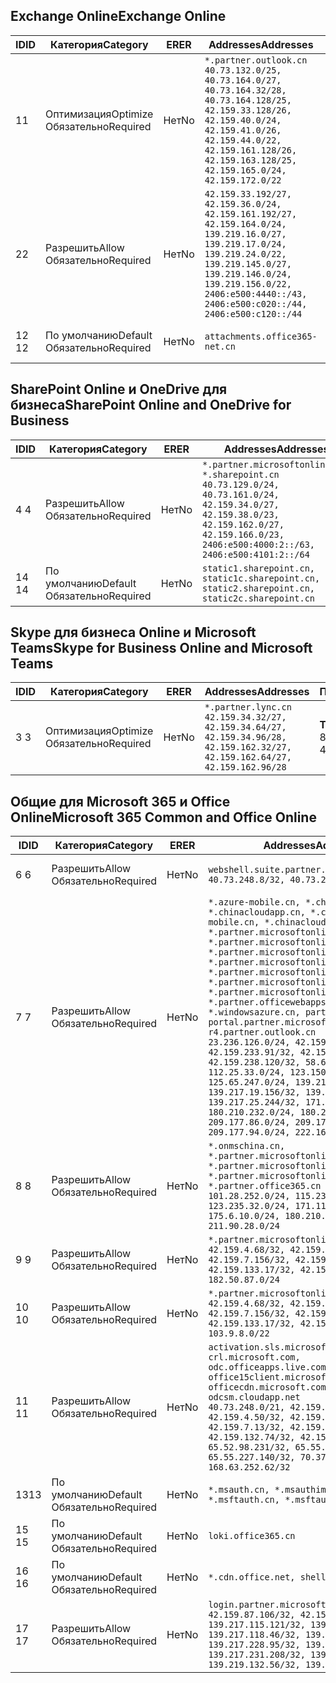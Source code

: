 <!--THIS FILE IS AUTOMATICALLY GENERATED. MANUAL CHANGES WILL BE OVERWRITTEN.-->
<!--Please contact the Office 365 Endpoints team with any questions.-->
<!--China endpoints version 2020062900-->
<!--File generated 2020-07-06 08:00:09.8520-->

## <a name="exchange-online"></a><span data-ttu-id="7c595-101">Exchange Online</span><span class="sxs-lookup"><span data-stu-id="7c595-101">Exchange Online</span></span>

<span data-ttu-id="7c595-102">ID</span><span class="sxs-lookup"><span data-stu-id="7c595-102">ID</span></span> | <span data-ttu-id="7c595-103">Категория</span><span class="sxs-lookup"><span data-stu-id="7c595-103">Category</span></span> | <span data-ttu-id="7c595-104">ER</span><span class="sxs-lookup"><span data-stu-id="7c595-104">ER</span></span> | <span data-ttu-id="7c595-105">Addresses</span><span class="sxs-lookup"><span data-stu-id="7c595-105">Addresses</span></span> | <span data-ttu-id="7c595-106">Порты</span><span class="sxs-lookup"><span data-stu-id="7c595-106">Ports</span></span>
-- | -------------------- | -- | ---------------------------------------------------------------------------------------------------------------------------------------------------------------------------------------------------------------------------------------------- | ------------------------
<span data-ttu-id="7c595-107">1</span><span class="sxs-lookup"><span data-stu-id="7c595-107">1</span></span> | <span data-ttu-id="7c595-108">Оптимизация</span><span class="sxs-lookup"><span data-stu-id="7c595-108">Optimize</span></span><BR><span data-ttu-id="7c595-109">Обязательно</span><span class="sxs-lookup"><span data-stu-id="7c595-109">Required</span></span> | <span data-ttu-id="7c595-110">Нет</span><span class="sxs-lookup"><span data-stu-id="7c595-110">No</span></span> | `*.partner.outlook.cn`<BR>`40.73.132.0/25, 40.73.164.0/27, 40.73.164.32/28, 40.73.164.128/25, 42.159.33.128/26, 42.159.40.0/24, 42.159.41.0/26, 42.159.44.0/22, 42.159.161.128/26, 42.159.163.128/25, 42.159.165.0/24, 42.159.172.0/22` | <span data-ttu-id="7c595-111">**TCP:** 443, 80</span><span class="sxs-lookup"><span data-stu-id="7c595-111">**TCP:** 443, 80</span></span>
<span data-ttu-id="7c595-112">2</span><span class="sxs-lookup"><span data-stu-id="7c595-112">2</span></span> | <span data-ttu-id="7c595-113">Разрешить</span><span class="sxs-lookup"><span data-stu-id="7c595-113">Allow</span></span><BR><span data-ttu-id="7c595-114">Обязательно</span><span class="sxs-lookup"><span data-stu-id="7c595-114">Required</span></span> | <span data-ttu-id="7c595-115">Нет</span><span class="sxs-lookup"><span data-stu-id="7c595-115">No</span></span> | `42.159.33.192/27, 42.159.36.0/24, 42.159.161.192/27, 42.159.164.0/24, 139.219.16.0/27, 139.219.17.0/24, 139.219.24.0/22, 139.219.145.0/27, 139.219.146.0/24, 139.219.156.0/22, 2406:e500:4440::/43, 2406:e500:c020::/44, 2406:e500:c120::/44` | <span data-ttu-id="7c595-116">**TCP:** 25, 443, 53, 80</span><span class="sxs-lookup"><span data-stu-id="7c595-116">**TCP:** 25, 443, 53, 80</span></span>
<span data-ttu-id="7c595-117">12 </span><span class="sxs-lookup"><span data-stu-id="7c595-117">12</span></span> | <span data-ttu-id="7c595-118">По умолчанию</span><span class="sxs-lookup"><span data-stu-id="7c595-118">Default</span></span><BR><span data-ttu-id="7c595-119">Обязательно</span><span class="sxs-lookup"><span data-stu-id="7c595-119">Required</span></span> | <span data-ttu-id="7c595-120">Нет</span><span class="sxs-lookup"><span data-stu-id="7c595-120">No</span></span> | `attachments.office365-net.cn` | <span data-ttu-id="7c595-121">**TCP:** 443, 80</span><span class="sxs-lookup"><span data-stu-id="7c595-121">**TCP:** 443, 80</span></span>

## <a name="sharepoint-online-and-onedrive-for-business"></a><span data-ttu-id="7c595-122">SharePoint Online и OneDrive для бизнеса</span><span class="sxs-lookup"><span data-stu-id="7c595-122">SharePoint Online and OneDrive for Business</span></span>

<span data-ttu-id="7c595-123">ID</span><span class="sxs-lookup"><span data-stu-id="7c595-123">ID</span></span> | <span data-ttu-id="7c595-124">Категория</span><span class="sxs-lookup"><span data-stu-id="7c595-124">Category</span></span> | <span data-ttu-id="7c595-125">ER</span><span class="sxs-lookup"><span data-stu-id="7c595-125">ER</span></span> | <span data-ttu-id="7c595-126">Addresses</span><span class="sxs-lookup"><span data-stu-id="7c595-126">Addresses</span></span> | <span data-ttu-id="7c595-127">Порты</span><span class="sxs-lookup"><span data-stu-id="7c595-127">Ports</span></span>
-- | ------------------- | -- | --------------------------------------------------------------------------------------------------------------------------------------------------------------------------------------------------- | ----------------
<span data-ttu-id="7c595-128">4 </span><span class="sxs-lookup"><span data-stu-id="7c595-128">4</span></span> | <span data-ttu-id="7c595-129">Разрешить</span><span class="sxs-lookup"><span data-stu-id="7c595-129">Allow</span></span><BR><span data-ttu-id="7c595-130">Обязательно</span><span class="sxs-lookup"><span data-stu-id="7c595-130">Required</span></span> | <span data-ttu-id="7c595-131">Нет</span><span class="sxs-lookup"><span data-stu-id="7c595-131">No</span></span> | `*.partner.microsoftonline.cn, *.sharepoint.cn`<BR>`40.73.129.0/24, 40.73.161.0/24, 42.159.34.0/27, 42.159.38.0/23, 42.159.162.0/27, 42.159.166.0/23, 2406:e500:4000:2::/63, 2406:e500:4101:2::/64` | <span data-ttu-id="7c595-132">**TCP:** 443, 80</span><span class="sxs-lookup"><span data-stu-id="7c595-132">**TCP:** 443, 80</span></span>
<span data-ttu-id="7c595-133">14 </span><span class="sxs-lookup"><span data-stu-id="7c595-133">14</span></span> | <span data-ttu-id="7c595-134">По умолчанию</span><span class="sxs-lookup"><span data-stu-id="7c595-134">Default</span></span><BR><span data-ttu-id="7c595-135">Обязательно</span><span class="sxs-lookup"><span data-stu-id="7c595-135">Required</span></span> | <span data-ttu-id="7c595-136">Нет</span><span class="sxs-lookup"><span data-stu-id="7c595-136">No</span></span> | `static1.sharepoint.cn, static1c.sharepoint.cn, static2.sharepoint.cn, static2c.sharepoint.cn` | <span data-ttu-id="7c595-137">**TCP:** 443, 80</span><span class="sxs-lookup"><span data-stu-id="7c595-137">**TCP:** 443, 80</span></span>

## <a name="skype-for-business-online-and-microsoft-teams"></a><span data-ttu-id="7c595-138">Skype для бизнеса Online и Microsoft Teams</span><span class="sxs-lookup"><span data-stu-id="7c595-138">Skype for Business Online and Microsoft Teams</span></span>

<span data-ttu-id="7c595-139">ID</span><span class="sxs-lookup"><span data-stu-id="7c595-139">ID</span></span> | <span data-ttu-id="7c595-140">Категория</span><span class="sxs-lookup"><span data-stu-id="7c595-140">Category</span></span> | <span data-ttu-id="7c595-141">ER</span><span class="sxs-lookup"><span data-stu-id="7c595-141">ER</span></span> | <span data-ttu-id="7c595-142">Addresses</span><span class="sxs-lookup"><span data-stu-id="7c595-142">Addresses</span></span> | <span data-ttu-id="7c595-143">Порты</span><span class="sxs-lookup"><span data-stu-id="7c595-143">Ports</span></span>
-- | -------------------- | -- | -------------------------------------------------------------------------------------------------------------------------------- | ----------------
<span data-ttu-id="7c595-144">3 </span><span class="sxs-lookup"><span data-stu-id="7c595-144">3</span></span> | <span data-ttu-id="7c595-145">Оптимизация</span><span class="sxs-lookup"><span data-stu-id="7c595-145">Optimize</span></span><BR><span data-ttu-id="7c595-146">Обязательно</span><span class="sxs-lookup"><span data-stu-id="7c595-146">Required</span></span> | <span data-ttu-id="7c595-147">Нет</span><span class="sxs-lookup"><span data-stu-id="7c595-147">No</span></span> | `*.partner.lync.cn`<BR>`42.159.34.32/27, 42.159.34.64/27, 42.159.34.96/28, 42.159.162.32/27, 42.159.162.64/27, 42.159.162.96/28` | <span data-ttu-id="7c595-148">**TCP:** 443, 80</span><span class="sxs-lookup"><span data-stu-id="7c595-148">**TCP:** 443, 80</span></span>

## <a name="microsoft-365-common-and-office-online"></a><span data-ttu-id="7c595-149">Общие для Microsoft 365 и Office Online</span><span class="sxs-lookup"><span data-stu-id="7c595-149">Microsoft 365 Common and Office Online</span></span>

<span data-ttu-id="7c595-150">ID</span><span class="sxs-lookup"><span data-stu-id="7c595-150">ID</span></span> | <span data-ttu-id="7c595-151">Категория</span><span class="sxs-lookup"><span data-stu-id="7c595-151">Category</span></span> | <span data-ttu-id="7c595-152">ER</span><span class="sxs-lookup"><span data-stu-id="7c595-152">ER</span></span> | <span data-ttu-id="7c595-153">Addresses</span><span class="sxs-lookup"><span data-stu-id="7c595-153">Addresses</span></span> | <span data-ttu-id="7c595-154">Порты</span><span class="sxs-lookup"><span data-stu-id="7c595-154">Ports</span></span>
-- | ------------------- | -- | ---------------------------------------------------------------------------------------------------------------------------------------------------------------------------------------------------------------------------------------------------------------------------------------------------------------------------------------------------------------------------------------------------------------------------------------------------------------------------------------------------------------------------------------------------------------------------------------------------------------------------------------------------------------------------------------------------------------------------------------------------------------------------------------------------------------------------------------------------------------------------- | ----------------
<span data-ttu-id="7c595-155">6 </span><span class="sxs-lookup"><span data-stu-id="7c595-155">6</span></span> | <span data-ttu-id="7c595-156">Разрешить</span><span class="sxs-lookup"><span data-stu-id="7c595-156">Allow</span></span><BR><span data-ttu-id="7c595-157">Обязательно</span><span class="sxs-lookup"><span data-stu-id="7c595-157">Required</span></span> | <span data-ttu-id="7c595-158">Нет</span><span class="sxs-lookup"><span data-stu-id="7c595-158">No</span></span> | `webshell.suite.partner.microsoftonline.cn`<BR>`40.73.248.8/32, 40.73.252.10/32` | <span data-ttu-id="7c595-159">**TCP:** 443, 80</span><span class="sxs-lookup"><span data-stu-id="7c595-159">**TCP:** 443, 80</span></span>
<span data-ttu-id="7c595-160">7 </span><span class="sxs-lookup"><span data-stu-id="7c595-160">7</span></span> | <span data-ttu-id="7c595-161">Разрешить</span><span class="sxs-lookup"><span data-stu-id="7c595-161">Allow</span></span><BR><span data-ttu-id="7c595-162">Обязательно</span><span class="sxs-lookup"><span data-stu-id="7c595-162">Required</span></span> | <span data-ttu-id="7c595-163">Нет</span><span class="sxs-lookup"><span data-stu-id="7c595-163">No</span></span> | `*.azure-mobile.cn, *.chinacloudapi.cn, *.chinacloudapp.cn, *.chinacloud-mobile.cn, *.chinacloudsites.cn, *.partner.microsoftonline-m.cn, *.partner.microsoftonline-m.net.cn, *.partner.microsoftonline-m-i.cn, *.partner.microsoftonline-m-i.net.cn, *.partner.microsoftonline-p.net.cn, *.partner.microsoftonline-p-i.cn, *.partner.microsoftonline-p-i.net.cn, *.partner.officewebapps.cn, *.windowsazure.cn, partner.outlook.cn, portal.partner.microsoftonline.cdnsvc.com, r4.partner.outlook.cn`<BR>`23.236.126.0/24, 42.159.224.122/32, 42.159.233.91/32, 42.159.237.146/32, 42.159.238.120/32, 58.68.168.0/24, 112.25.33.0/24, 123.150.49.0/24, 125.65.247.0/24, 139.217.17.219/32, 139.217.19.156/32, 139.217.21.3/32, 139.217.25.244/32, 171.107.84.0/24, 180.210.232.0/24, 180.210.234.0/24, 209.177.86.0/24, 209.177.90.0/24, 209.177.94.0/24, 222.161.226.0/24` | <span data-ttu-id="7c595-164">**TCP:** 443, 80</span><span class="sxs-lookup"><span data-stu-id="7c595-164">**TCP:** 443, 80</span></span>
<span data-ttu-id="7c595-165">8 </span><span class="sxs-lookup"><span data-stu-id="7c595-165">8</span></span> | <span data-ttu-id="7c595-166">Разрешить</span><span class="sxs-lookup"><span data-stu-id="7c595-166">Allow</span></span><BR><span data-ttu-id="7c595-167">Обязательно</span><span class="sxs-lookup"><span data-stu-id="7c595-167">Required</span></span> | <span data-ttu-id="7c595-168">Нет</span><span class="sxs-lookup"><span data-stu-id="7c595-168">No</span></span> | `*.onmschina.cn, *.partner.microsoftonline.net.cn, *.partner.microsoftonline-i.cn, *.partner.microsoftonline-i.net.cn, *.partner.office365.cn`<BR>`101.28.252.0/24, 115.231.150.0/24, 123.235.32.0/24, 171.111.154.0/24, 175.6.10.0/24, 180.210.229.0/24, 211.90.28.0/24` | <span data-ttu-id="7c595-169">**TCP:** 443, 80</span><span class="sxs-lookup"><span data-stu-id="7c595-169">**TCP:** 443, 80</span></span>
<span data-ttu-id="7c595-170">9 </span><span class="sxs-lookup"><span data-stu-id="7c595-170">9</span></span> | <span data-ttu-id="7c595-171">Разрешить</span><span class="sxs-lookup"><span data-stu-id="7c595-171">Allow</span></span><BR><span data-ttu-id="7c595-172">Обязательно</span><span class="sxs-lookup"><span data-stu-id="7c595-172">Required</span></span> | <span data-ttu-id="7c595-173">Нет</span><span class="sxs-lookup"><span data-stu-id="7c595-173">No</span></span> | `*.partner.microsoftonline-p.cn`<BR>`42.159.4.68/32, 42.159.4.200/32, 42.159.7.156/32, 42.159.132.138/32, 42.159.133.17/32, 42.159.135.78/32, 182.50.87.0/24` | <span data-ttu-id="7c595-174">**TCP:** 443, 80</span><span class="sxs-lookup"><span data-stu-id="7c595-174">**TCP:** 443, 80</span></span>
<span data-ttu-id="7c595-175">10 </span><span class="sxs-lookup"><span data-stu-id="7c595-175">10</span></span> | <span data-ttu-id="7c595-176">Разрешить</span><span class="sxs-lookup"><span data-stu-id="7c595-176">Allow</span></span><BR><span data-ttu-id="7c595-177">Обязательно</span><span class="sxs-lookup"><span data-stu-id="7c595-177">Required</span></span> | <span data-ttu-id="7c595-178">Нет</span><span class="sxs-lookup"><span data-stu-id="7c595-178">No</span></span> | `*.partner.microsoftonline.cn`<BR>`42.159.4.68/32, 42.159.4.200/32, 42.159.7.156/32, 42.159.132.138/32, 42.159.133.17/32, 42.159.135.78/32, 103.9.8.0/22` | <span data-ttu-id="7c595-179">**TCP:** 443, 80</span><span class="sxs-lookup"><span data-stu-id="7c595-179">**TCP:** 443, 80</span></span>
<span data-ttu-id="7c595-180">11 </span><span class="sxs-lookup"><span data-stu-id="7c595-180">11</span></span> | <span data-ttu-id="7c595-181">Разрешить</span><span class="sxs-lookup"><span data-stu-id="7c595-181">Allow</span></span><BR><span data-ttu-id="7c595-182">Обязательно</span><span class="sxs-lookup"><span data-stu-id="7c595-182">Required</span></span> | <span data-ttu-id="7c595-183">Нет</span><span class="sxs-lookup"><span data-stu-id="7c595-183">No</span></span> | `activation.sls.microsoft.com, crl.microsoft.com, odc.officeapps.live.com, office15client.microsoft.com, officecdn.microsoft.com, osiprod-scus01-odcsm.cloudapp.net`<BR>`40.73.248.0/21, 42.159.4.45/32, 42.159.4.50/32, 42.159.4.225/32, 42.159.7.13/32, 42.159.132.73/32, 42.159.132.74/32, 42.159.132.75/32, 65.52.98.231/32, 65.55.69.140/32, 65.55.227.140/32, 70.37.81.47/32, 168.63.252.62/32` | <span data-ttu-id="7c595-184">**TCP:** 443, 80</span><span class="sxs-lookup"><span data-stu-id="7c595-184">**TCP:** 443, 80</span></span>
<span data-ttu-id="7c595-185">13</span><span class="sxs-lookup"><span data-stu-id="7c595-185">13</span></span> | <span data-ttu-id="7c595-186">По умолчанию</span><span class="sxs-lookup"><span data-stu-id="7c595-186">Default</span></span><BR><span data-ttu-id="7c595-187">Обязательно</span><span class="sxs-lookup"><span data-stu-id="7c595-187">Required</span></span> | <span data-ttu-id="7c595-188">Нет</span><span class="sxs-lookup"><span data-stu-id="7c595-188">No</span></span> | `*.msauth.cn, *.msauthimages.cn, *.msftauth.cn, *.msftauthimages.cn` | <span data-ttu-id="7c595-189">**TCP:** 443, 80</span><span class="sxs-lookup"><span data-stu-id="7c595-189">**TCP:** 443, 80</span></span>
<span data-ttu-id="7c595-190">15 </span><span class="sxs-lookup"><span data-stu-id="7c595-190">15</span></span> | <span data-ttu-id="7c595-191">По умолчанию</span><span class="sxs-lookup"><span data-stu-id="7c595-191">Default</span></span><BR><span data-ttu-id="7c595-192">Обязательно</span><span class="sxs-lookup"><span data-stu-id="7c595-192">Required</span></span> | <span data-ttu-id="7c595-193">Нет</span><span class="sxs-lookup"><span data-stu-id="7c595-193">No</span></span> | `loki.office365.cn` | <span data-ttu-id="7c595-194">**TCP:** 443</span><span class="sxs-lookup"><span data-stu-id="7c595-194">**TCP:** 443</span></span>
<span data-ttu-id="7c595-195">16 </span><span class="sxs-lookup"><span data-stu-id="7c595-195">16</span></span> | <span data-ttu-id="7c595-196">По умолчанию</span><span class="sxs-lookup"><span data-stu-id="7c595-196">Default</span></span><BR><span data-ttu-id="7c595-197">Обязательно</span><span class="sxs-lookup"><span data-stu-id="7c595-197">Required</span></span> | <span data-ttu-id="7c595-198">Нет</span><span class="sxs-lookup"><span data-stu-id="7c595-198">No</span></span> | `*.cdn.office.net, shellprod.msocdn.com` | <span data-ttu-id="7c595-199">**TCP:** 443</span><span class="sxs-lookup"><span data-stu-id="7c595-199">**TCP:** 443</span></span>
<span data-ttu-id="7c595-200">17 </span><span class="sxs-lookup"><span data-stu-id="7c595-200">17</span></span> | <span data-ttu-id="7c595-201">Разрешить</span><span class="sxs-lookup"><span data-stu-id="7c595-201">Allow</span></span><BR><span data-ttu-id="7c595-202">Обязательно</span><span class="sxs-lookup"><span data-stu-id="7c595-202">Required</span></span> | <span data-ttu-id="7c595-203">Нет</span><span class="sxs-lookup"><span data-stu-id="7c595-203">No</span></span> | `login.partner.microsoftonline.cn`<BR>`42.159.87.106/32, 42.159.92.96/32, 139.217.115.121/32, 139.217.118.25/32, 139.217.118.46/32, 139.217.118.54/32, 139.217.228.95/32, 139.217.231.198/32, 139.217.231.208/32, 139.217.231.219/32, 139.219.132.56/32, 139.219.133.182/32` | <span data-ttu-id="7c595-204">**TCP:** 443, 80</span><span class="sxs-lookup"><span data-stu-id="7c595-204">**TCP:** 443, 80</span></span>
